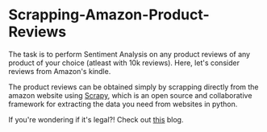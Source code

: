# Scrapping-Amazon-Product-Reviews

The task is to perform Sentiment Analysis on any product reviews of any product of your choice (atleast with 10k reviews). Here, let's consider reviews from Amazon's kindle.

The product reviews can be obtained simply by scrapping directly from the amazon website using [Scrapy](https://scrapy.org), which is an open source and collaborative framework for extracting the data you need from websites in python.

If you're wondering if it's legal?! Check out [this](https://www.blog.datahut.co/post/is-web-data-scraping-legal) blog.

